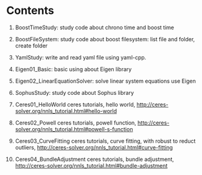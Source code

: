# Contents

1. BoostTimeStudy: study code about chrono time and boost time
1. BoostFileSystem: study code about boost filesystem: list file and folder, create folder
1. YamlStudy: write and read yaml file using yaml-cpp.

1. Eigen01_Basic: basic using about Eigen library
1. Eigen02_LinearEquationSolver: solve linear system equations use Eigen

1. SophusStudy: study code about Sophus library

1. Ceres01_HelloWorld
    ceres tutorials, hello world, http://ceres-solver.org/nnls_tutorial.html#hello-world
1. Ceres02_Powell
    ceres tutorials, powell function, http://ceres-solver.org/nnls_tutorial.html#powell-s-function
1. Ceres03_CurveFitting
    ceres tutorials, curve fitting, with robust to reduct outliers, http://ceres-solver.org/nnls_tutorial.html#curve-fitting
1. Ceres04_BundleAdjustment
    ceres tutorials, bundle adjustment, http://ceres-solver.org/nnls_tutorial.html#bundle-adjustment
